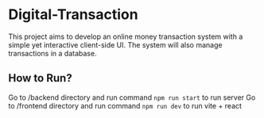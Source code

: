 # Digital-Transaction
This project aims to develop an online money transaction system with a simple yet interactive client-side UI. The system will also manage transactions in a database.

## How to Run? 
Go to /backend directory and run command ```npm run start``` to run server
Go to /frontend directory and run command ```npm run dev``` to run vite + react